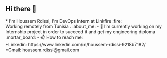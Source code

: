 <h2>Hi there 👋 </h2> 
*
I'm Houssem Rdissi, I'm DevOps Intern at Linkfire :fire: <br>
Working remotely from Tunisia .
:about_me:
- 🔭 I’m currently working on my Internship project in order to succeed it and get my engineering diploma :mortar_board:
- 📫 How to reach me: <br>*Linkedin: https://www.linkedin.com/in/houssem-rdissi-9218b7182/ <br>*Gmail: houssem.rdissi@gmail.com 

